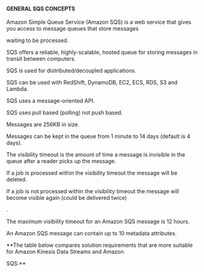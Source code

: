 #### GENERAL SQS CONCEPTS

Amazon Simple Queue Service (Amazon SQS) is a web service that gives you access
to message queues that store messages

waiting to be processed.

SQS offers a reliable, highly-scalable, hosted queue for storing messages in
transit between computers.

SQS is used for distributed/decoupled applications.

SQS can be used with RedShift, DynamoDB, EC2, ECS, RDS, S3 and Lambda.

SQS uses a message-oriented API.

SQS uses pull based (polling) not push based.

Messages are 256KB in size.

Messages can be kept in the queue from 1 minute to 14 days (default is 4 days).

The visibility timeout is the amount of time a message is invisible in the queue
after a reader picks up the message.

If a job is processed within the visibility timeout the message will be deleted.

If a job is not processed within the visibility timeout the message will become
visible again (could be delivered twice)

.

The maximum visibility timeout for an Amazon SQS message is 12 hours.

An Amazon SQS message can contain up to 10 metadata attributes.

**The table below compares solution requirements that are more suitable for
Amazon Kinesis Data Streams and Amazon

SQS:**

